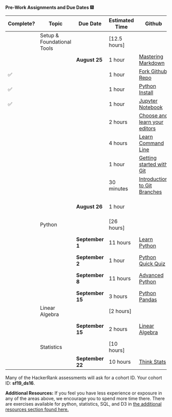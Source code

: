 **Pre-Work Assignments and Due Dates**  :fireworks:


Complete? | Topic | Due Date | Estimated Time | Github | HackerRank
------- | ------- |--------  | -------------- | ------ | ---------- 
| | Setup & Foundational Tools | | [12.5 hours]		
| | | **August 25**	| 1 hour |	[Mastering Markdown](https://github.com/thisismetis/dsp/blob/master/lessons/markdown)
:white_check_mark: | | |  1 hour | [Fork Github Repo](https://github.com/thisismetis/dsp/blob/master/lessons/git_fork)
:white_check_mark: | | |  1 hour	| [Python Install](https://github.com/thisismetis/dsp/blob/master/lessons/install)
:white_check_mark: | | |  1 hour |	[Jupyter Notebook](https://github.com/thisismetis/dsp/blob/master/lessons/install_jupyter)
| | | |  2 hours	| [Choose and learn your editors](https://github.com/thisismetis/dsp/blob/master/lessons/editors)
| | | |  4 hours	| [Learn Command Line](https://github.com/thisismetis/dsp/blob/master/lessons/command_line)
| | | |  1 hour	| [Getting started with Git](https://github.com/thisismetis/dsp/blob/master/lessons/git_intro)
| | | |  30 minutes	| [Introduction to Git Branches](https://github.com/thisismetis/dsp/blob/master/lessons/git_branches)
| | | **August 26**	|1 hour	| | 	[Foundational Tools Assessment](http://hr.gs/metis_setup_quiz)
| | Python |	| [26 hours]		
| |  | **September 1**	| 11 hours |	[Learn Python](https://github.com/thisismetis/dsp/blob/master/lessons/python_intro)	| [Python Basics Assessment](https://www.hackerrank.com/tests/8m6rq2l95ce/23fdcf3cdca59977a3283d8200d9055e)
| | |  **September 2** |	1 hour	|	[Python Quick Quiz](http://hr.gs/python_quick_quiz)
| | |  **September 8** |	11 hours	| [Advanced Python](https://github.com/thisismetis/dsp/blob/master/lessons/python_advanced) |	[Advanced Python Assessment](https://www.hackerrank.com/tests/26irkei0251/6bb559f23e4bb1d1e9cd66fc886f76a9?mc_cid=ac2b0f9662&mc_eid=2dc3f53bdb)
| | |  **September 15** |	3 hours |	[Python Pandas](https://github.com/thisismetis/dsp/blob/master/lessons/pandas_intro) |	[Pandas Assessment](https://www.hackerrank.com/tests/beg202nchad/a3ae8be11d8345e83400e68ea9fa10e5)
| | Linear Algebra |	| [2 hours]		
| | | **September 15**	 |2 hours	| [Linear Algebra](https://github.com/thisismetis/dsp/blob/master/lessons/linear_algebra)	| [Linear Algebra Assessment](https://www.hackerrank.com/tests/f069ddpl41e/b2a178cb63902abefe98edde08055336?mc_cid=ac2b0f9662&mc_eid=2dc3f53bdb)
| | Statistics	| | [10 hours]		
| | | **September 22** |	10 hours |	[Think Stats](https://github.com/thisismetis/dsp/blob/master/lessons/statistics)

Many of the HackerRank assessments will ask for a cohort ID. Your cohort ID: **sf19_ds16**.

**Additional Resources:** If you feel you have less experience or exposure in any of the areas above, we encourage you to spend more time there. There are exercises available for python, statistics, SQL, and D3 in [the additional resources section found here.](https://github.com/thisismetis/dsp/tree/master/lessons/more_resources)
